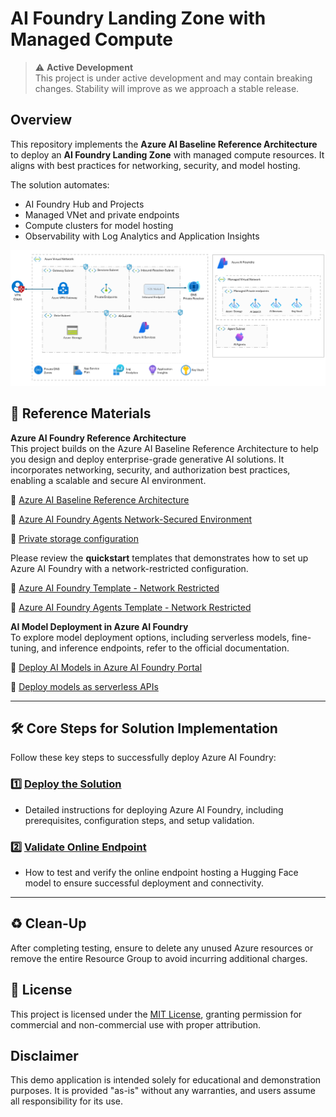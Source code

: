
# AI Foundry Landing Zone with Managed Compute

> ⚠️ **Active Development**  
> This project is under active development and may contain breaking changes. Stability will improve as we approach a stable release.

## Overview
This repository implements the **Azure AI Baseline Reference Architecture** to deploy an **AI Foundry Landing Zone** with managed compute resources. It aligns with best practices for networking, security, and model hosting.

The solution automates:
- AI Foundry Hub and Projects
- Managed VNet and private endpoints
- Compute clusters for model hosting
- Observability with Log Analytics and Application Insights


![design](./media/design.png)

## 🔗 Reference Materials


 **Azure AI Foundry Reference Architecture**  
This project builds on the Azure AI Baseline Reference Architecture to help you design and deploy enterprise-grade generative AI solutions. It incorporates networking, security, and authorization best practices, enabling a scalable and secure AI environment.  

🔗 [Azure AI Baseline Reference Architecture](https://learn.microsoft.com/en-us/azure/architecture/ai-ml/architecture/baseline-openai-e2e-chat)  

🔗 [Azure AI Foundry Agents Network-Secured Environment](https://learn.microsoft.com/en-us/azure/ai-foundry/agents/how-to/virtual-networks)  

🔗 [Private storage configuration](https://learn.microsoft.com/en-us/azure/ai-foundry/how-to/configure-private-link?tabs=azure-portal&pivots=hub-project#private-storage-configuration)  

Please review the **quickstart** templates that demonstrates how to set up Azure AI Foundry with a network-restricted configuration.

🔗 [Azure AI Foundry Template - Network Restricted ](https://github.com/Azure/azure-quickstart-templates/tree/master/quickstarts/microsoft.machinelearningservices/aifoundry-network-restricted)  

🔗 [Azure AI Foundry Agents Template - Network Restricted ](https://github.com/Azure/azure-quickstart-templates/tree/master/quickstarts/microsoft.azure-ai-agent-service/network-secured-agent)  


**AI Model Deployment in Azure AI Foundry**  
To explore model deployment options, including serverless models, fine-tuning, and inference endpoints, refer to the official documentation.  

🔗 [Deploy AI Models in Azure AI Foundry Portal](https://learn.microsoft.com/en-us/azure/ai-foundry/concepts/deployments-overview)  

🔗 [Deploy models as serverless APIs](https://learn.microsoft.com/en-us/azure/ai-foundry/how-to/deploy-models-serverless)  



---

## 🛠️ **Core Steps for Solution Implementation**

Follow these key steps to successfully deploy Azure AI Foundry:

### 1️⃣ [**Deploy the Solution**](docs/deployment.md)
- Detailed instructions for deploying Azure AI Foundry, including prerequisites, configuration steps, and setup validation.   


### 2️⃣ [**Validate Online Endpoint**](docs/online-endpoints.md)  
- How to test and verify the online endpoint hosting a Hugging Face model to ensure successful deployment and connectivity. 

---

## ♻️ Clean-Up

After completing testing, ensure to delete any unused Azure resources or remove the entire Resource Group to avoid incurring additional charges.


## 📜 License
This project is licensed under the [MIT License](LICENSE.md), granting permission for commercial and non-commercial use with proper attribution.


## Disclaimer
This demo application is intended solely for educational and demonstration purposes. It is provided "as-is" without any warranties, and users assume all responsibility for its use.
